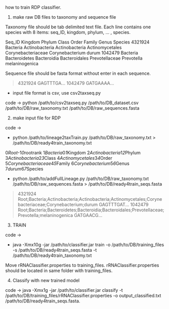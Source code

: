 how to train RDP classifier.

1. make raw DB files to taxonomy and sequence file

Taxonomy file should be tab delimited text file. Each line contains one species with 8 items: seq_ID, kingdom, phylum, ... , species.

Seq_ID	Kingdom	Phylum	Class	Order	Family	Genus	Species
4321924	Bacteria	Actinobacteria	Actinobacteria	Actinomycetales	Corynebacteriaceae	Corynebacterium	durum
1042479	Bacteria	Bacteroidetes	Bacteroidia	Bacteroidales	Prevotellaceae	Prevotella	melaninogenica

Sequence file should be fasta format without enter in each sequence.

>4321924
GAGTTTGA...
>1042479
GATGAAAA...

- input file format is csv, use csv2taxseq.py

code →
python /path/to/csv2taxseq.py /path/to/DB_dataset.csv /path/to/DB/raw_taxonomy.txt /path/to/DB/raw_sequences.fasta

2. make input file for RDP

code →
- python /path/to/lineage2taxTrain.py /path/to/DB/raw_taxonomy.txt > /path/to/DB/ready4train_taxonomy.txt

0*Root*-1*0*rootrank
1*Bacteria*0*1*Kingdom
2*Actinobacteria*1*2*Phylum
3*Actinobacteria*2*3*Class
4*Actinomycetales*3*4*Order
5*Corynebacteriaceae*4*5*Family
6*Corynebacterium*5*6*Genus
7*durum*6*7*Species

- python /path/to/addFullLineage.py /path/to/DB/raw_taxonomy.txt /path/to/DB/raw_sequences.fasta > /path/to/DB/ready4train_seqs.fasta

>4321924	Root;Bacteria;Actinobacteria;Actinobacteria;Actinomycetales;Corynebacteriaceae;Corynebacterium;durum
GAGTTTGAT...
>1042479	Root;Bacteria;Bacteroidetes;Bacteroidia;Bacteroidales;Prevotellaceae;Prevotella;melaninogenica
GATGAACG...

3. TRAIN

code →
- java -Xmx10g -jar /path/to/classifier.jar train -o /path/to/DB/training_files -s /path/to/DB/ready4train_seqs.fasta -t /path/to/DB/ready4train_taxonomy.txt

Move rRNAClassifier.properties to training_files. rRNAClassifier.properties should be located in same folder with training_files.

4. Classify with new trained model

code →
java -Xmx1g -jar /path/to/classifier.jar classify -t /path/to/DB/training_files/rRNAClassifier.properties -o output_classified.txt /path/to/DB/ready4train_seqs.fasta.
